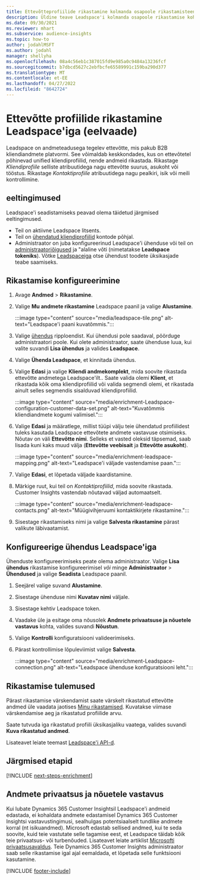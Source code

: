 ```yaml
---
title: Ettevõtteprofiilide rikastamine kolmanda osapoole rikastamisteenusega Leadspace'ilt
description: Üldine teave Leadspace'i kolmanda osapoole rikastamise kohta.
ms.date: 09/30/2021
ms.reviewer: mhart
ms.subservice: audience-insights
ms.topic: how-to
author: jodahlMSFT
ms.author: jodahl
manager: shellyha
ms.openlocfilehash: 08a4c56eb1c387015fd9e985a0c9484a13236fcf
ms.sourcegitcommit: b7dbcd5627c2ebfbcfe65589991c159ba290d377
ms.translationtype: MT
ms.contentlocale: et-EE
ms.lasthandoff: 04/27/2022
ms.locfileid: "8642724"
---
```

# <a name="enrichment-of-company-profiles-with-leadspace-preview"></a>Ettevõtte profiilide rikastamine Leadspace'iga (eelvaade)

Leadspace on andmeteadusega tegelev ettevõtte, mis pakub B2B kliendiandmete platvormi. See võimaldab keskkondades, kus on ettevõtetel põhinevad unified kliendiprofiilid, nende andmeid rikastada. Rikastage *Kliendiprofiile* selliste atribuutidega nagu ettevõtte suurus, asukoht või tööstus. Rikastage *Kontaktiprofiile* atribuutidega nagu pealkiri, isik või meili kontrollimine.

## <a name="prerequisites"></a>eeltingimused

Leadspace'i seadistamiseks peavad olema täidetud järgmised eeltingimused.

- Teil on aktiivne Leadspace litsents.
- Teil on [ühendatud kliendiprofiilid](customer-profiles.md) kontode põhjal.
- Administraator on juba konfigureerinud Leadspace'i ühenduse või teil on [administraatoriõigused](permissions.md#admin) ja "alaline võti (nimetatakse **Leadspace tokeniks**). Võtke [Leadspaceiga](https://www.leadspace.com/leadspace-microsoft-dynamics-365/) otse ühendust toodete üksikasjade teabe saamiseks.

## <a name="configure-the-enrichment"></a>Rikastamise konfigureerimine

1. Avage **Andmed** > **Rikastamine**.

1. Valige **Mu andmete rikastamine** Leadspace paanil ja valige **Alustamine**.

   :::image type="content" source="media/leadspace-tile.png" alt-text="Leadspace'i paani kuvatõmmis.":::

1. Valige [ühendus](connections.md) ripploendist. Kui ühendusi pole saadaval, pöörduge administraatori poole. Kui olete administraator, saate ühenduse luua, kui valite suvandi **Lisa ühendus** ja valides **Leadspace**. 

1. Valige **Ühenda Leadspace**, et kinnitada ühendus.

1. Valige **Edasi** ja valige **Kliendi andmekomplekt**, mida soovite rikastada ettevõtte andmetega Leadspace'ilt.. Saate valida olemi **Klient**, et rikastada kõik oma kliendiprofiilid või valida segmendi olemi, et rikastada ainult selles segmendis sisalduvad kliendiprofiilid.

    :::image type="content" source="media/enrichment-Leadspace-configuration-customer-data-set.png" alt-text="Kuvatõmmis kliendiandmete kogumi valimisel.":::

1. Valige **Edasi** ja määratlege, millist tüüpi välju teie ühendatud profiilidest tuleks kasutada Leadspace ettevõtete andmete vastavuse otsimiseks. Nõutav on väli **Ettevõtte nimi**. Selleks et vasted oleksid täpsemad, saab lisada kuni kaks muud välja (**Ettevõtte veebisait** ja **Ettevõtte asukoht**).

   :::image type="content" source="media/enrichment-leadspace-mapping.png" alt-text="Leadspace'i väljade vastendamise paan.":::

1. Valige **Edasi**, et lõpetada väljade kaardistamine.

1. Märkige ruut, kui teil on *Kontaktiprofiilid*, mida soovite rikastada. Customer Insights vastendab nõutavad väljad automaatselt.

   :::image type="content" source="media/enrichment-leadspace-contacts.png" alt-text="Müügivihjeruumi kontaktikirjete rikastamine.":::
 
1. Sisestage rikastamiseks nimi ja valige **Salvesta rikastamine** pärast valikute läbivaatamist.


## <a name="configure-the-connection-for-leadspace"></a>Konfigureerige ühendus Leadspace'iga 

Ühenduste konfigureerimiseks peate olema administraator. Valige **Lisa ühendus** rikastamise konfigureerimisel *või* minge **Administraator** > **Ühendused** ja valige **Seadista** Leadspace paanil.

1. Seejärel valige suvand **Alustamine**. 

1. Sisestage ühenduse nimi **Kuvatav nimi** väljale.

1. Sisestage kehtiv Leadspace token.

1. Vaadake üle ja esitage oma nõusolek **Andmete privaatsuse ja nõuetele vastavus** kohta, valides suvandi **Nõustun**.

1. Valige **Kontrolli** konfiguratsiooni valideerimiseks.

1. Pärast kontrollimise lõpuleviimist valige **Salvesta**.
   
   :::image type="content" source="media/enrichment-Leadspace-connection.png" alt-text="Leadspace ühenduse konfiguratsiooni leht.":::

## <a name="enrichment-results"></a>Rikastamise tulemused

Pärast rikastamise värskendamist saate värskelt rikastatud ettevõtte andmed üle vaadata jaotises [Minu rikastamised](enrichment-hub.md). Kuvatakse viimase värskendamise aeg ja rikastatud profiilide arvu.

Saate tutvuda iga rikastatud profiili üksikasjaliku vaatega, valides suvandi **Kuva rikastatud andmed**.

Lisateavet leiate teemast [Leadspace'i API-d](https://support.leadspace.com/hc/en-us/sections/201997649-API).

## <a name="next-steps"></a>Järgmised etapid


[!INCLUDE [next-steps-enrichment](includes/next-steps-enrichment.md)]

## <a name="data-privacy-and-compliance"></a>Andmete privaatsus ja nõuetele vastavus

Kui lubate Dynamics 365 Customer Insightsil Leadspace'i andmeid edastada, ei kohaldata andmete edastamisel Dynamics 365 Customer Insightsi vastavustingimusi, sealhulgas potentsiaalselt tundlike andmete korral (nt isikuandmed). Microsoft edastab sellised andmed, kui te seda soovite, kuid teie vastutate selle tagamise eest, et Leadspace täidab kõik teie privaatsus- või turbenõuded. Lisateavet leiate artiklist [Microsofti privaatsusavaldus](https://go.microsoft.com/fwlink/?linkid=396732).
Teie Dynamics 365 Customer Insights administraator saab selle rikastamise igal ajal eemaldada, et lõpetada selle funktsiooni kasutamine.


[!INCLUDE [footer-include](includes/footer-banner.md)]
